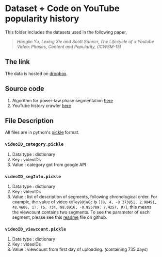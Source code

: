 # Dataset + Code on YouTube popularity history

This folder includes the datasets used in the following paper,
> *Honglin Yu, Lexing Xie and Scott Sanner, The Lifecycle of a Youtube Video: Phases, Content and Popularity, (ICWSM-15)*

## The link
  The data is hosted on [dropbox](https://www.dropbox.com/s/4af3646w8omhago/data_released.tar.bz2?dl=0).

## Source code
1. Algorithm for power-law phase segmentation [here](https://github.com/yuhonglin/segfit)
2. YouTube history crawler [here](https://github.com/yuhonglin/YTCrawl)

## File Description
All files are in python's [pickle](https://docs.python.org/2/library/pickle.html) format.

### ```videoID_category.pickle```
   1. Data type : dictionary
   2. Key : videoIDs
   3. Value : category got from google API

### ```videoID_segInfo.pickle```
   1. Data type : dictionary
   2. Key : videoIDs
   3. Value : list of description of segments, following chronological order. For example, the value of video ```XXTey9OjuGc``` is ```[(0, 4, -0.373851, 2.98491, 48.4606, 1), (5, 734, 98.0916, -0.955789, 7.4257, 0)]```, this means the viewcount contains two segments. To see the parameter of each segment, please see this [readme](https://github.com/yuhonglin/segfit/blob/master/README.md) file on github.

### ```videoID_viewcount.pickle```
   1. Data type : dictionary
   2. Key : videoIDs
   3. Value : viewcount from first day of uploading. (containing 735 days)
